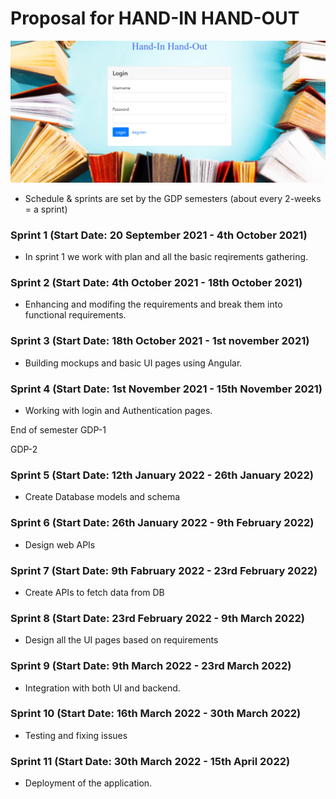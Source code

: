 # Proposal for HAND-IN HAND-OUT

![LoginPage](LoginPage.png)

- Schedule & sprints are set by the GDP semesters (about every 2-weeks = a sprint)

### Sprint 1  (Start Date: 20 September 2021 - 4th October 2021)
- In sprint 1 we work with plan and all the basic reqirements gathering. 

### Sprint 2  (Start Date: 4th October 2021 - 18th October 2021)
- Enhancing and modifing the requirements and break them into functional requirements.

### Sprint 3  (Start Date: 18th October 2021 - 1st november 2021)
- Building mockups and basic UI pages using Angular.

### Sprint 4  (Start Date: 1st November 2021 - 15th November 2021)
- Working with login and Authentication pages.

 End of semester GDP-1

 GDP-2 

 ### Sprint 5  (Start Date: 12th January 2022 - 26th January 2022)
 - Create Database models and schema

 ### Sprint 6  (Start Date: 26th January 2022 - 9th February 2022)
 - Design web APIs

 ### Sprint 7  (Start Date: 9th Fabruary 2022 - 23rd February 2022)
 - Create APIs to fetch data from DB

 ### Sprint 8  (Start Date: 23rd February 2022 - 9th March 2022)
 - Design all the UI pages based on requirements

 ### Sprint 9  (Start Date: 9th March 2022 - 23rd March 2022)
 - Integration with both UI and backend.

 ### Sprint 10  (Start Date: 16th March 2022 - 30th March 2022)
 - Testing and fixing issues

 ### Sprint 11  (Start Date: 30th March 2022 - 15th April 2022)
 - Deployment of the application.
 


